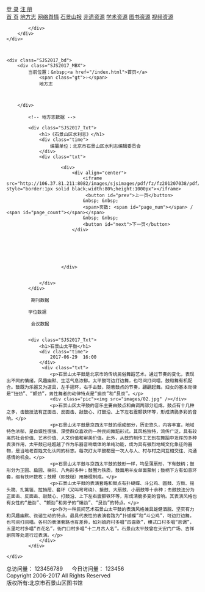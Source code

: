 

<!DOCTYPE html PUBLIC "-//W3C//DTD XHTML 1.0 Transitional//EN" "http://www.w3.org/TR/xhtml1/DTD/xhtml1-transitional.dtd">
<html xmlns="http://www.w3.org/1999/xhtml">




<head>
<meta http-equiv="Content-Type" content="text/html; charset=utf-8" />
<title>文献资源</title>
<script type="text/javascript" src="http://106.37.81.211:8082//js/jquery-1.11.1.min.js" ></script>
<script type="text/javascript" src="http://106.37.81.211:8082//js/ft.js" ></script>

<link rel="stylesheet" type="text/css" href="http://106.37.81.211:8082//css/main.css" />
 <script type="text/javascript">
 		/* var filepath= "/images/sjsimages/pdf/fz/fz201207038/pdf/fz201207038_01.pdf";
        var var_filepath = decodeURIComponent(filepath);//不能跨域
        var var_win_height = $(window).height();

        $(document).ready(function () {
            resetPlayerSize(); 
        });

        $(window).resize(function () {
            resetPlayerSize();
        });

        function resetPlayerSize() {
            var_win_height = $(window).height();
            $(".tmPlayer").css({ "height": var_win_height + "px" });
        } */ 
        $(function() {  
            $('#download').css("display","none");  
        });  
    </script>
    
    
</head>

<body>

	
	

<script type="text/javascript">
	function login(){
		
		document.getElementById("loginform").submit();
		
	}
	
	function sorry(){
		alert("本系统论坛模块暂未开放");
	}
</script>
<!--  头部  -->
<head>
<meta http-equiv="X-UA-Compatible" content="IE=edge,Chrome=1" />
<script src="http://tj.sjstsg.net/tj?id=8FA4C9FA701142108826742F4892FCAD"></script>
<meta http-equiv="Content-Type" content="text/html; charset=utf-8" />
<meta name="viewport" content="width=device-width, initial-scale=1, maximum-scale=1, user-scalable=no" />
</head>
<div class="SJS2017_hd">
		<div class="main">
			<div class="logo"></div>
			<!--############  手机版用于返回  ##############-->
			<a href="#" class="goback"></a>
			<div class="links">
			<a href="#">登 录</a>
				<a href="#">注 册</a> 
			</div>
			<div class="Z_clear"></div>
			<div class="nav">
				<a href="/index.html">首  页</a>
				<a href="/wxzy-1--.html">地方志</a>
				<a href="/wlyq--.html">网络舆情</a>
				<a href="/paper/index-2020---.html">石景山报</a>
				<a href="/fyzy.html">非遗资源</a>
				<a href="/wxzy---.html">学术资源</a>
				<a href="/tszy-.html">图书资源</a>
				<a href="/spzy-.html">视频资源</a>
				
			</div>
		</div>
	</div>


	
	<div class="SJS2017_bd">
		<div class="SJS2017_MBX">
			当前位置：&nbsp;<a href="/index.html">首页</a>
				<span class="gt">›</span>
				地方志
				
				
				
		</div>
		
			<!-- 地方志数据 -->
			
			<div class="SJS2017_Txt">
				<h1>《石景山区水利志》</h1>
				<div class="time">
					编纂单位：北京市石景山区水利志编辑委员会
				</div>
				<div class="txt">
					
						<div>
							<div align="center">
								<iframe src="http://106.37.81.211:8082/images/sjsimages/pdf/fz/fz201207038/pdf/fz201207038_02.pdf" style="border:1px solid black;width:80%;height:1000px"></iframe> 
								 <button id="prev">上一页</button>
								&nbsp; &nbsp;
								<span>页数: <span id="page_num"></span> / <span id="page_count"></span></span>
								&nbsp; &nbsp;
								<button id="next">下一页</button> 
							</div>
							
							
							
							
							
							
						</div>
					
					
				</div>
			</div>
			
			 期刊数据
			
			学位数据 
			
			 会议数据 
			
			
			<div class="SJS2017_Txt">
				<h1>石景山太平鼓</h1>
				<div class="time">
					2017-06-29  16:00
				</div>
				 <div class="txt">
					<p>石景山太平鼓是北京市的传统民俗舞蹈艺术。通过节奏的变化，表现出不同的情绪，风趣幽默、生活气息浓郁。太平鼓可边打边舞，也可间打间唱，鼓和舞有机配合。鼓既为乐器又为道具，左手摇环，右手击鼓，随着鼓点的节奏，翩翩起舞。妇女的基本动律是“扭劲”、“颤劲”，男性舞者的动律特点是“搧劲”和“艮劲”。</p>
					<div class="pic"><img src="images/02.jpg" /></div>
					<p>石景山区太平鼓的音乐主要由鼓点和曲调两部分组成。鼓点有十几种之多，击鼓技法有正面击、反面击、敲鼓心、打鼓沿、上下左右震颤铁环等，形成清脆多彩的音响。</p>
					<p>石景山太平鼓是京西太平鼓的组成部分，历史悠久，内容丰富，地域特色浓郁，是自娱性很强、深受群众喜欢的一种民间舞蹈形式。其风格独特，流传广泛，具有较高的社会价值、艺术价值、人文价值和审美价值。此外，从鼓的制作工艺到在舞蹈中发挥的多种表演作用，太平鼓已经超越了作为乐器音响载体的单纯功能，成为具有强烈地域文化象征的器物，是当地老百姓文化认同的标志。每次打太平鼓都是一次人与人、村与村之间互相交往、沟通感情的机会。</p>
					<p>石景山太平鼓与京西太平鼓的鼓形一样，均呈蒲扇形，下有鼓柄；鼓形分为正圆、扁圆、梯形、八角形多种；鼓圈为铁质，鼓面用羊皮单面蒙制；鼓柄下方有如意环套，缀有铁环数枚；鼓鞭（即鼓槌）用藤棍制成。</p>
					<p>石景山太平鼓的表演套路和鼓点有扑蝴蝶、斗公鸡、圆鼓、方鼓、摇头跪、扎篱笆、拉抽屉、套环（又叫弯弯绕）、接鼓、大扇鼓、小扇鼓等十余种；击鼓技法分为正面击、反面击、敲鼓心、打鼓沿、上下左右震颤铁环等，形成清脆多变的音响。其表演风格也有女性的“扭劲”、“颤劲”和男子的“煽劲”、“艮劲”的特点。</p>
					<p>作为一种民间艺术石景山太平鼓的表演风格兼具雄健洒脱、坚实有力和风趣幽默、诙谐生动的特点。最具代表性的表演套路为“扑蝴蝶”和“斗公鸡”，可边打边舞，也可间打间唱。各村的表演套路也有差异，如刘娘府村多唱“四喜歌”，模式口村多唱“悲调”，五里坨村多唱“百花名”，衙门口村多唱“十二月古人名”。石景山太平鼓曾在天安门广场、吉祥剧院等处进行过表演。</p>
				</div> 
			</div>
		
	</div>
	
	
	
	

<div class="SJS2017_ft">
	<div class="txt">
		 总访问量： <span class="t1">123456789</span>&nbsp;&nbsp;&nbsp;&nbsp;&nbsp;&nbsp;今日访问量： <span class="t2">123456</span>
		<br/> 
		Copyright 2006-2017 All Rights Reserved
		<br/>版权所有:北京市石景山区图书馆
	</div>
</div>

</body>

</html>

